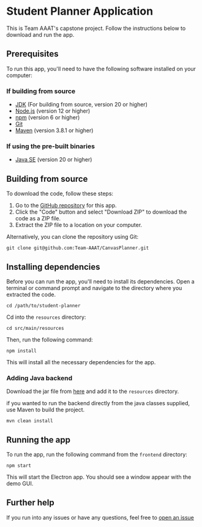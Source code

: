 # Student Planner Application

This is Team AAAT's capstone project. Follow the instructions below to download and run the app.

## Prerequisites

To run this app, you'll need to have the following software installed on your computer:

### If building from source
- [JDK](https://openjdk.org/projects/jdk/20/) (For building from source, version 20 or higher)
- [Node.js](https://nodejs.org/en/) (version 12 or higher)
- [npm](https://www.npmjs.com/) (version 6 or higher)
- [Git](https://git-scm.com/)
- [Maven](https://maven.apache.org/) (version 3.8.1 or higher)

### If using the pre-built binaries
- [Java SE](https://www.oracle.com/cis/java/technologies/downloads/#java20) (version 20 or higher)

## Building from source

To download the code, follow these steps:

1. Go to the [GitHub repository](https://github.com/Team-AAAT/CanvasPlanner) for this app.
2. Click the "Code" button and select "Download ZIP" to download the code as a ZIP file.
3. Extract the ZIP file to a location on your computer.

Alternatively, you can clone the repository using Git:

```git clone git@github.com:Team-AAAT/CanvasPlanner.git```

## Installing dependencies

Before you can run the app, you'll need to install its dependencies. Open a terminal or command prompt and navigate to the directory where you extracted the code.

```cd /path/to/student-planner```

Cd into the `resources` directory:

```cd src/main/resources```

Then, run the following command:

```npm install```

This will install all the necessary dependencies for the app.

### Adding Java backend

Download the jar file from [here](https://pennstateoffice365-my.sharepoint.com/:u:/g/personal/acw5549_psu_edu/EQcQCknTzQNGtNmRxdEMOZoBlOg5gZ3lZolARt3UtJ_7hQ?e=LHTNdP) and add it to the `resources` directory.

if you wanted to run the backend directly from the java classes supplied, use Maven to build the project. 

```mvn clean install```

## Running the app

To run the app, run the following command from the `frontend` directory:

```npm start```


This will start the Electron app. You should see a window appear with the demo GUI.

## Further help

If you run into any issues or have any questions, feel free to [open an issue](https://github.com/Team-AAAT/CanvasPlanner/issues)